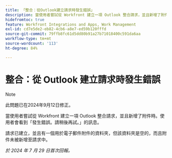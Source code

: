 ```yaml
---
title: 「整合：從Outlook建立請求時發生錯誤」
description: 當使用者嘗試從 Workfront 建立一項 Outlook 整合請求，並且新增了附件時。使用者會看到『發生錯誤。請稍後再試。
hidefromtoc: true
feature: Workfront Integrations and Apps, Work Management
exl-id: cd7e5de2-eb82-4cb6-a8e7-ed59b120fffd
source-git-commit: 79ffb8fc61d5dd80b91a27b71018400c591da6aa
workflow-type: tm+mt
source-wordcount: '113'
ht-degree: 84%

---
```


# 整合：從 Outlook 建立請求時發生錯誤

>[!NOTE]
>
>此問題已在2024年9月12日修正。

當使用者嘗試從 Workfront 建立一項 Outlook 整合請求，並且新增了附件時。使用者會看到「發生錯誤。請稍後再試。」的訊息。

請求已建立，並且有一個用於電子郵件附件的資料夾，但該資料夾是空的，而且附件未被新增至請求中。

_於 2024 年 7 月 29 日首次回報。_
